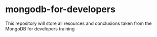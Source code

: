 # mongodb-for-developers
This repository will store all resources and conclusions taken from the MongoDB for developers training
